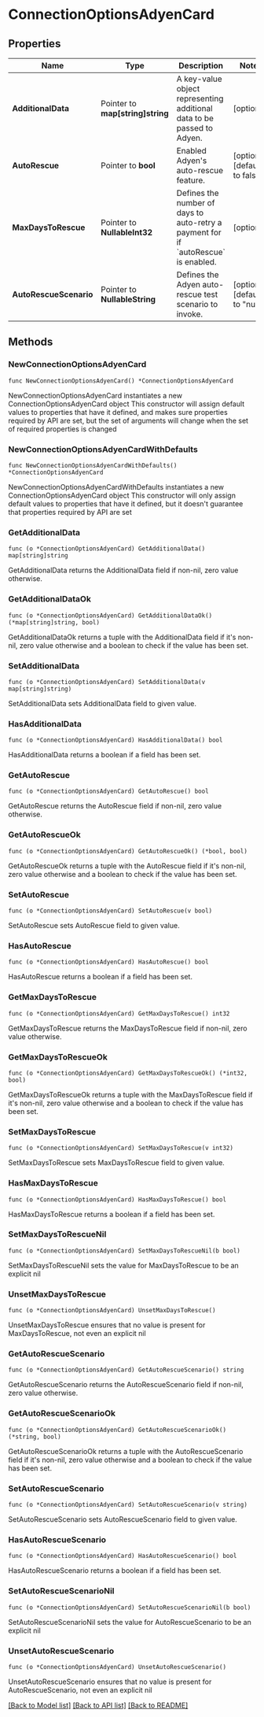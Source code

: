 # ConnectionOptionsAdyenCard

## Properties

Name | Type | Description | Notes
------------ | ------------- | ------------- | -------------
**AdditionalData** | Pointer to **map[string]string** | A key-value object representing additional data to be passed to Adyen. | [optional] 
**AutoRescue** | Pointer to **bool** | Enabled Adyen&#39;s auto-rescue feature. | [optional] [default to false]
**MaxDaysToRescue** | Pointer to **NullableInt32** | Defines the number of days to auto-retry a payment for if &#x60;autoRescue&#x60; is enabled. | [optional] 
**AutoRescueScenario** | Pointer to **NullableString** | Defines the Adyen auto-rescue test scenario to invoke. | [optional] [default to "null"]

## Methods

### NewConnectionOptionsAdyenCard

`func NewConnectionOptionsAdyenCard() *ConnectionOptionsAdyenCard`

NewConnectionOptionsAdyenCard instantiates a new ConnectionOptionsAdyenCard object
This constructor will assign default values to properties that have it defined,
and makes sure properties required by API are set, but the set of arguments
will change when the set of required properties is changed

### NewConnectionOptionsAdyenCardWithDefaults

`func NewConnectionOptionsAdyenCardWithDefaults() *ConnectionOptionsAdyenCard`

NewConnectionOptionsAdyenCardWithDefaults instantiates a new ConnectionOptionsAdyenCard object
This constructor will only assign default values to properties that have it defined,
but it doesn't guarantee that properties required by API are set

### GetAdditionalData

`func (o *ConnectionOptionsAdyenCard) GetAdditionalData() map[string]string`

GetAdditionalData returns the AdditionalData field if non-nil, zero value otherwise.

### GetAdditionalDataOk

`func (o *ConnectionOptionsAdyenCard) GetAdditionalDataOk() (*map[string]string, bool)`

GetAdditionalDataOk returns a tuple with the AdditionalData field if it's non-nil, zero value otherwise
and a boolean to check if the value has been set.

### SetAdditionalData

`func (o *ConnectionOptionsAdyenCard) SetAdditionalData(v map[string]string)`

SetAdditionalData sets AdditionalData field to given value.

### HasAdditionalData

`func (o *ConnectionOptionsAdyenCard) HasAdditionalData() bool`

HasAdditionalData returns a boolean if a field has been set.

### GetAutoRescue

`func (o *ConnectionOptionsAdyenCard) GetAutoRescue() bool`

GetAutoRescue returns the AutoRescue field if non-nil, zero value otherwise.

### GetAutoRescueOk

`func (o *ConnectionOptionsAdyenCard) GetAutoRescueOk() (*bool, bool)`

GetAutoRescueOk returns a tuple with the AutoRescue field if it's non-nil, zero value otherwise
and a boolean to check if the value has been set.

### SetAutoRescue

`func (o *ConnectionOptionsAdyenCard) SetAutoRescue(v bool)`

SetAutoRescue sets AutoRescue field to given value.

### HasAutoRescue

`func (o *ConnectionOptionsAdyenCard) HasAutoRescue() bool`

HasAutoRescue returns a boolean if a field has been set.

### GetMaxDaysToRescue

`func (o *ConnectionOptionsAdyenCard) GetMaxDaysToRescue() int32`

GetMaxDaysToRescue returns the MaxDaysToRescue field if non-nil, zero value otherwise.

### GetMaxDaysToRescueOk

`func (o *ConnectionOptionsAdyenCard) GetMaxDaysToRescueOk() (*int32, bool)`

GetMaxDaysToRescueOk returns a tuple with the MaxDaysToRescue field if it's non-nil, zero value otherwise
and a boolean to check if the value has been set.

### SetMaxDaysToRescue

`func (o *ConnectionOptionsAdyenCard) SetMaxDaysToRescue(v int32)`

SetMaxDaysToRescue sets MaxDaysToRescue field to given value.

### HasMaxDaysToRescue

`func (o *ConnectionOptionsAdyenCard) HasMaxDaysToRescue() bool`

HasMaxDaysToRescue returns a boolean if a field has been set.

### SetMaxDaysToRescueNil

`func (o *ConnectionOptionsAdyenCard) SetMaxDaysToRescueNil(b bool)`

 SetMaxDaysToRescueNil sets the value for MaxDaysToRescue to be an explicit nil

### UnsetMaxDaysToRescue
`func (o *ConnectionOptionsAdyenCard) UnsetMaxDaysToRescue()`

UnsetMaxDaysToRescue ensures that no value is present for MaxDaysToRescue, not even an explicit nil
### GetAutoRescueScenario

`func (o *ConnectionOptionsAdyenCard) GetAutoRescueScenario() string`

GetAutoRescueScenario returns the AutoRescueScenario field if non-nil, zero value otherwise.

### GetAutoRescueScenarioOk

`func (o *ConnectionOptionsAdyenCard) GetAutoRescueScenarioOk() (*string, bool)`

GetAutoRescueScenarioOk returns a tuple with the AutoRescueScenario field if it's non-nil, zero value otherwise
and a boolean to check if the value has been set.

### SetAutoRescueScenario

`func (o *ConnectionOptionsAdyenCard) SetAutoRescueScenario(v string)`

SetAutoRescueScenario sets AutoRescueScenario field to given value.

### HasAutoRescueScenario

`func (o *ConnectionOptionsAdyenCard) HasAutoRescueScenario() bool`

HasAutoRescueScenario returns a boolean if a field has been set.

### SetAutoRescueScenarioNil

`func (o *ConnectionOptionsAdyenCard) SetAutoRescueScenarioNil(b bool)`

 SetAutoRescueScenarioNil sets the value for AutoRescueScenario to be an explicit nil

### UnsetAutoRescueScenario
`func (o *ConnectionOptionsAdyenCard) UnsetAutoRescueScenario()`

UnsetAutoRescueScenario ensures that no value is present for AutoRescueScenario, not even an explicit nil

[[Back to Model list]](../README.md#documentation-for-models) [[Back to API list]](../README.md#documentation-for-api-endpoints) [[Back to README]](../README.md)


